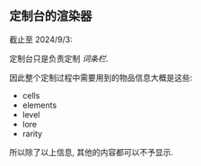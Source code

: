 ## 定制台的渲染器

截止至 2024/9/3:

定制台只是负责定制 *词条栏*.

因此整个定制过程中需要用到的物品信息大概是这些:
- cells
- elements
- level
- lore
- rarity

所以除了以上信息, 其他的内容都可以不予显示.
